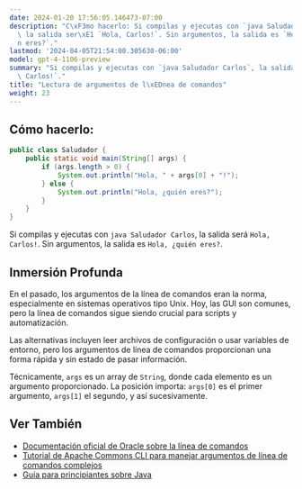 ```yaml
---
date: 2024-01-20 17:56:05.146473-07:00
description: "C\xF3mo hacerlo: Si compilas y ejecutas con `java Saludador Carlos`,\
  \ la salida ser\xE1 `Hola, Carlos!`. Sin argumentos, la salida es `Hola, \xBFqui\xE9\
  n eres?`."
lastmod: '2024-04-05T21:54:00.305630-06:00'
model: gpt-4-1106-preview
summary: "Si compilas y ejecutas con `java Saludador Carlos`, la salida ser\xE1 `Hola,\
  \ Carlos!`."
title: "Lectura de argumentos de l\xEDnea de comandos"
weight: 23
---
```


## Cómo hacerlo:
```java
public class Saludador {
    public static void main(String[] args) {
        if (args.length > 0) {
            System.out.println("Hola, " + args[0] + "!");
        } else {
            System.out.println("Hola, ¿quién eres?");
        }
    }
}
```
Si compilas y ejecutas con `java Saludador Carlos`, la salida será `Hola, Carlos!`. Sin argumentos, la salida es `Hola, ¿quién eres?`.

## Inmersión Profunda
En el pasado, los argumentos de la línea de comandos eran la norma, especialmente en sistemas operativos tipo Unix. Hoy, las GUI son comunes, pero la línea de comandos sigue siendo crucial para scripts y automatización.

Las alternativas incluyen leer archivos de configuración o usar variables de entorno, pero los argumentos de línea de comandos proporcionan una forma rápida y sin estado de pasar información.

Técnicamente, `args` es un array de `String`, donde cada elemento es un argumento proporcionado. La posición importa: `args[0]` es el primer argumento, `args[1]` el segundo, y así sucesivamente.

## Ver También
- [Documentación oficial de Oracle sobre la línea de comandos](https://docs.oracle.com/javase/tutorial/essential/environment/cmdLineArgs.html)
- [Tutorial de Apache Commons CLI para manejar argumentos de línea de comandos complejos](https://commons.apache.org/proper/commons-cli/)
- [Guía para principiantes sobre Java](https://www.learnjavaonline.org/)
